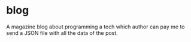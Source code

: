 # blog
A magazine blog about programming a tech which author can pay me to send a JSON file with all the data of the post. 
